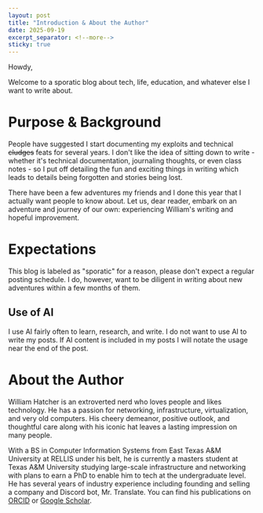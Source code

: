 ```yaml
---
layout: post
title: "Introduction & About the Author"
date: 2025-09-19
excerpt_separator: <!--more-->
sticky: true
---
```


Howdy,

Welcome to a sporatic blog about tech, life, education, and whatever else I want to write about.
<!--more-->

# Purpose & Background

People have suggested I start documenting my exploits and technical ~~cludges~~ feats for several years. I don't like the idea of sitting down to write - whether it's technical documentation, journaling thoughts, or even class notes - so I put off detailing the fun and exciting things in writing which leads to details being forgotten and stories being lost. 

There have been a few adventures my friends and I done this year that I actually want people to know about. Let us, dear reader, embark on an adventure and journey of our own: experiencing William's writing and hopeful improvement.

# Expectations

This blog is labeled as "sporatic" for a reason, please don't expect a regular posting schedule. I do, however, want to be diligent in writing about new adventures within a few months of them.

## Use of AI

I use AI fairly often to learn, research, and write. I do not want to use AI to write my posts. If AI content is included in my posts I will notate the usage near the end of the post.

# About the Author

William Hatcher is an extroverted nerd who loves people and likes technology. He has a passion for networking, infrastructure, virtualization, and very old computers. His cheery demeanor, positive outlook, and thoughtful care along with his iconic hat leaves a lasting impression on many people.

With a BS in Computer Information Systems from East Texas A&M University at RELLIS under his belt, he is currently a masters student at Texas A&M University studying large-scale infrastructure and networking with plans to earn a PhD to enable him to tech at the undergraduate level. He has several years of industry experience including founding and selling a company and Discord bot, Mr. Translate. You can find his publications on [ORCID](https://orcid.org/0009-0005-4441-2634) or [Google Scholar](https://scholar.google.com/citations?user=iWsEgf0AAAAJ).
